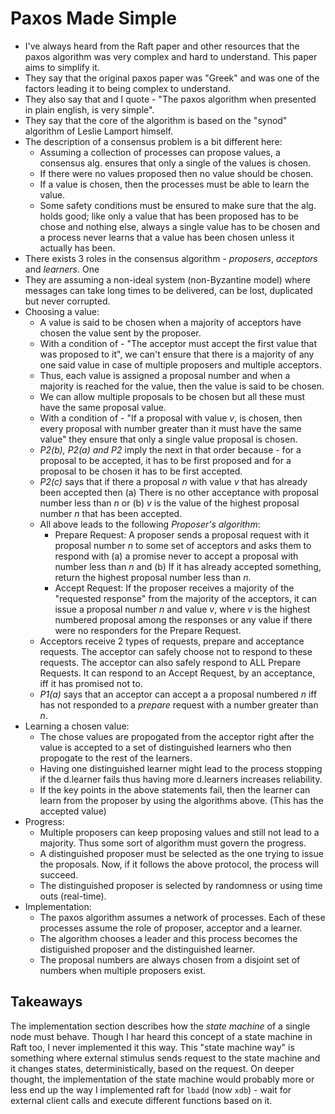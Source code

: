 # Paxos Made Simple

* I've always heard from the Raft paper and other resources that the paxos algorithm was very complex and hard to understand. This paper aims to simplify it.
* They say that the original paxos paper was "Greek" and was one of the factors leading it to being complex to understand.
* They also say that and I quote - "The paxos algorithm when presented in plain english, is very simple".
* They say that the core of the algorithm is based on the "synod" algorithm of Leslie Lamport himself.
* The description of a consensus problem is a bit different here:
   * Assuming a collection of processes can propose values, a consensus alg. ensures that only a single of the values is chosen.
   * If there were no values proposed then no value should be chosen.
   * If a value is chosen, then the processes must be able to learn the value.
   * Some safety conditions must be ensured to make sure that the alg. holds good; like only a value that has been proposed has to be chose and nothing else, always a single value has to be chosen and a process never learns that a value has been chosen unless it actually has been.
* There exists 3 roles in the consensus algorithm - _proposers_, _acceptors_ and _learners_. One 
* They are assuming a non-ideal system (non-Byzantine model) where messages can take long times to be delivered, can be lost, duplicated but never corrupted.
* Choosing a value:
  * A value is said to be chosen when a majority of acceptors have chosen the value sent by the proposer.
  * With a condition of - "The acceptor must accept the first value that was proposed to it", we can't ensure that there is a majority of any one said value in case of multiple proposers and multiple acceptors.
  * Thus, each value is assigned a proposal number and when a majority is reached for the value, then the value is said to be chosen.
  * We can allow multiple proposals to be chosen but all these must have the same proposal value.
  * With a condition of - "If a proposal with value _v_, is chosen, then every proposal with number greater than it must have the same value" they ensure that only a single value proposal is chosen. 
  * _P2(b), P2(a) and P2_ imply the next in that order because - for a proposal to be accepted, it has to be first proposed and for a proposal to be chosen it has to be first accepted.
  * _P2(c)_ says that if there a proposal _n_ with value _v_ that has already been accepted then (a) There is no other acceptance with proposal number less than _n_ or (b) _v_ is the value of the highest proposal number _n_ that has been accepted.
  * All above leads to the following _Proposer's algorithm_:
    * Prepare Request: A proposer sends a proposal request with it proposal number _n_ to some set of acceptors and asks them to respond with (a) a promise never to accept a proposal with number less than _n_ and (b) If it has already accepted something, return the highest proposal number less than _n_.
    * Accept Request: If the proposer receives a majority of the "requested response" from the majority of the acceptors, it can issue a proposal number _n_ and value _v_, where _v_ is the highest numbered proposal among the responses or any value if there were no responders for the Prepare Request.
  * Acceptors receive 2 types of requests, prepare and acceptance requests. The acceptor can safely choose not to respond to these requests. The acceptor can also safely respond to ALL Prepare Requests. It can respond to an Accept Request, by an acceptance, iff it has promised not to.
  * _P1(a)_ says that an acceptor can accept a a proposal numbered _n_ iff has not responded to a _prepare_ request with a number greater than _n_.
* Learning a chosen value:
  * The chose values are propogated from the acceptor right after the value is accepted to a set of distinguished learners who then propogate to the rest of the learners.
  * Having one distinguished learner might lead to the process stopping if the d.learner fails thus having more d.learners increases reliability.
  * If the key points in the above statements fail, then the learner can learn from the proposer by using the algorithms above. (This has the accepted value)
* Progress:
  * Multiple proposers can keep proposing values and still not lead to a majority. Thus some sort of algorithm must govern the progress.
  * A distinguished proposer must be selected as the one trying to issue the proposals. Now, if it follows the above protocol, the process will succeed.
  * The distinguished proposer is selected by randomness or using time outs (real-time).
* Implementation:
  * The paxos algorithm assumes a network of processes. Each of these processes assume the role of proposer, acceptor and a learner.
  * The algorithm chooses a leader and this process becomes the distiguished proposer and the distinguished learner.
  * The proposal numbers are always chosen from a disjoint set of numbers when multiple proposers exist.
  
  
  
## Takeaways

The implementation section describes how the _state machine_ of a single node must behave. Though I har heard this concept of a state machine in Raft too, I never implemented it this way. This "state machine way" is something where external stimulus sends request to the state machine and it changes states, deterministically, based on the request.
On deeper thought, the implementation of the state machine would probably more or less end up the way I implemented raft for `lbadd` (now `xdb`) - wait for external client calls and execute different functions based on it. 
  
  
  
